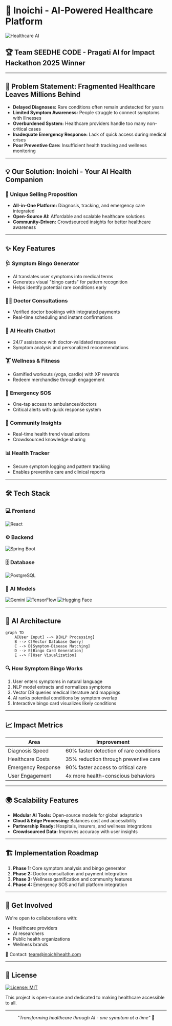 # 🌟 Inoichi - AI-Powered Healthcare Platform

![Healthcare AI](https://images.unsplash.com/photo-1579684385127-1ef15d508118?ixlib=rb-1.2.1&auto=format&fit=crop&w=1350&q=80)

## 🏆 Team SEEDHE CODE - Pragati AI for Impact Hackathon 2025 Winner


---

## 🚀 Problem Statement: Fragmented Healthcare Leaves Millions Behind

- **Delayed Diagnoses:** Rare conditions often remain undetected for years
- **Limited Symptom Awareness:** People struggle to connect symptoms with illnesses
- **Overburdened System:** Healthcare providers handle too many non-critical cases
- **Inadequate Emergency Response:** Lack of quick access during medical crises
- **Poor Preventive Care:** Insufficient health tracking and wellness monitoring

---

## 💡 Our Solution: Inoichi - Your AI Health Companion

### 🎯 Unique Selling Proposition
- **All-in-One Platform:** Diagnosis, tracking, and emergency care integrated
- **Open-Source AI:** Affordable and scalable healthcare solutions
- **Community-Driven:** Crowdsourced insights for better healthcare awareness

---

## ✨ Key Features

### 🩺 Symptom Bingo Generator
- AI translates user symptoms into medical terms
- Generates visual "bingo cards" for pattern recognition
- Helps identify potential rare conditions early

### 👨‍⚕️ Doctor Consultations
- Verified doctor bookings with integrated payments
- Real-time scheduling and instant confirmations

### 🤖 AI Health Chatbot
- 24/7 assistance with doctor-validated responses
- Symptom analysis and personalized recommendations

### 🏋️ Wellness & Fitness
- Gamified workouts (yoga, cardio) with XP rewards
- Redeem merchandise through engagement

### 🚨 Emergency SOS
- One-tap access to ambulances/doctors
- Critical alerts with quick response system

### 👥 Community Insights
- Real-time health trend visualizations
- Crowdsourced knowledge sharing

### 📊 Health Tracker
- Secure symptom logging and pattern tracking
- Enables preventive care and clinical reports

---

## 🛠️ Tech Stack

### 💻 Frontend
![React](https://img.shields.io/badge/React-20232A?style=for-the-badge&logo=react&logoColor=61DAFB)

### ⚙️ Backend
![Spring Boot](https://img.shields.io/badge/Spring_Boot-F2F4F9?style=for-the-badge&logo=spring-boot)

### 🗄️ Database
![PostgreSQL](https://img.shields.io/badge/PostgreSQL-316192?style=for-the-badge&logo=postgresql&logoColor=white)

### 🤖 AI Models
![Gemini](https://img.shields.io/badge/Google_Gemini-4285F4?style=for-the-badge&logo=google&logoColor=white)
![TensorFlow](https://img.shields.io/badge/TensorFlow-FF6F00?style=for-the-badge&logo=tensorflow&logoColor=white)
![Hugging Face](https://img.shields.io/badge/Hugging_Face-FFD21E?style=for-the-badge&logo=huggingface&logoColor=black)

---

## 🧠 AI Architecture

```mermaid
graph TD
    A[User Input] --> B[NLP Processing]
    B --> C[Vector Database Query]
    C --> D[Symptom-Disease Matching]
    D --> E[Bingo Card Generation]
    E --> F[User Visualization]
```

### 🔍 How Symptom Bingo Works
1. User enters symptoms in natural language
2. NLP model extracts and normalizes symptoms
3. Vector DB queries medical literature and mappings
4. AI ranks potential conditions by symptom overlap
5. Interactive bingo card visualizes likely conditions

---

## 📈 Impact Metrics

| Area | Improvement |
|------|-------------|
| Diagnosis Speed | 60% faster detection of rare conditions |
| Healthcare Costs | 35% reduction through preventive care |
| Emergency Response | 90% faster access to critical care |
| User Engagement | 4x more health-conscious behaviors |

---

## 🌍 Scalability Features

- **Modular AI Tools:** Open-source models for global adaptation
- **Cloud & Edge Processing:** Balances cost and accessibility
- **Partnership Ready:** Hospitals, insurers, and wellness integrations
- **Crowdsourced Data:** Improves accuracy with user insights

---

## 🏗️ Implementation Roadmap

1. **Phase 1:** Core symptom analysis and bingo generator
2. **Phase 2:** Doctor consultation and payment integration
3. **Phase 3:** Wellness gamification and community features
4. **Phase 4:** Emergency SOS and full platform integration

---

## 🤝 Get Involved

We're open to collaborations with:
- Healthcare providers
- AI researchers
- Public health organizations
- Wellness brands

📧 Contact: team@inoichihealth.com

---

## 📄 License

[![License: MIT](https://img.shields.io/badge/License-MIT-yellow.svg)](https://opensource.org/licenses/MIT)

This project is open-source and dedicated to making healthcare accessible to all.

---

<p align="center">
  <em>"Transforming healthcare through AI - one symptom at a time"</em> 💙
</p>
